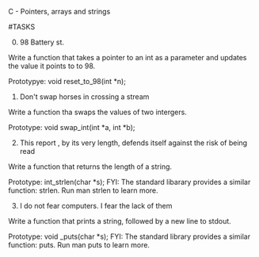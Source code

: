 C - Pointers, arrays and strings

#TASKS

0. 98 Battery st.

Write a function that takes a pointer to an int as a parameter and updates the value it points to to 98.

Prototypye: void reset_to_98(int *n);

1. Don't swap horses in crossing a stream

Write a function tha swaps the values of two intergers.

Prototype: void swap_int(int *a, int *b);

2. This report , by its very length, defends itself against the risk of being read

Write a function that returns the length of a string.

Prototype: int_strlen(char *s);
FYI: The standard libarary provides a similar function: strlen. Run  man strlen to learn more.

3. I do not fear computers. I fear the lack of them

Write a function that prints a string, followed by a new line to stdout.

Prototype: void _puts(char *s);
FYI: The standard library provides a similar function: puts. Run man puts to learn more.
